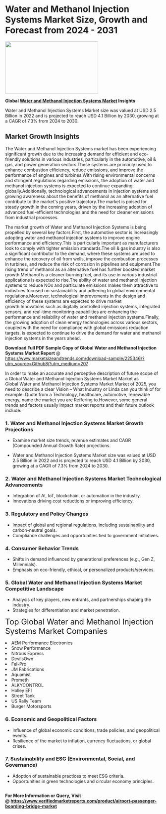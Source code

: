 <H1>Water and Methanol Injection Systems Market Size, Growth and Forecast from 2024 - 2031</H1><img class="aligncenter size-medium wp-image-584254" src="https://thirdeyenews.in/wp-content/uploads/2024/09/Global-Market-Research-300x168.jpeg" alt="" width="300" height="168" /><p><strong>Global&nbsp;<a href="https://www.marketsizeandtrends.com/download-sample/225346/?utm_source=Github8j?utm_medium=207">Water and Methanol Injection Systems Market</a> Insights</strong></p><p>Water and Methanol Injection Systems Market size was valued at USD 2.5 Billion in 2022 and is projected to reach USD 4.1 Billion by 2030, growing at a CAGR of 7.3% from 2024 to 2030.</p><p><h2>Market Growth Insights</h2> <p>The Water and Methanol Injection Systems market has been experiencing significant growth due to the increasing demand for efficient and eco-friendly solutions in various industries, particularly in the automotive, oil & gas, and power generation sectors.These systems are primarily used to enhance combustion efficiency, reduce emissions, and improve the performance of engines and turbines.With rising environmental concerns and stringent regulations regarding emissions, the adoption of water and methanol injection systems is expected to continue expanding globally.Additionally, technological advancements in injection systems and growing awareness about the benefits of methanol as an alternative fuel contribute to the market's positive trajectory.The market is poised for steady growth in the coming years, driven by the increasing adoption of advanced fuel-efficient technologies and the need for cleaner emissions from industrial processes.</p> <p>The market growth of Water and Methanol Injection Systems is being propelled by several key factors.First, the automotive sector is increasingly adopting water and methanol injection systems to improve engine performance and efficiency.This is particularly important as manufacturers look to comply with tighter emission standards.The oil & gas industry is also a significant contributor to the demand, where these systems are used to enhance the recovery of oil from wells, improve the combustion processes in turbines, and reduce the risk of corrosion in pipelines and equipment.The rising trend of methanol as an alternative fuel has further boosted market growth.Methanol is a cleaner-burning fuel, and its use in various industrial applications is expected to rise.The ability of water and methanol injection systems to reduce NOx and particulate emissions makes them attractive to industries focused on sustainability and adhering to global environmental regulations.Moreover, technological improvements in the design and efficiency of these systems are expected to drive market growth.Innovations such as digitally controlled injection systems, integrated sensors, and real-time monitoring capabilities are enhancing the performance and reliability of water and methanol injection systems.Finally, the growing adoption of clean energy technologies across various sectors, coupled with the need for compliance with global emissions reduction targets, is expected to continue to drive the demand for water and methanol injection systems in the years ahead.</p> <p><span class=""><strong>Download Full PDF Sample Copy of Global Water and Methanol Injection Systems Market Report</strong> @ <a href="https://www.marketsizeandtrends.com/download-sample/225346/?utm_source=Github8j?utm_medium=207" target="_blank">https://www.marketsizeandtrends.com/download-sample/225346/?utm_source=Github8j?utm_medium=207</a></span></p><p>In order to make an accurate and perceptive description of future scope of a Global&nbsp;Water and Methanol Injection Systems Market Market as Global&nbsp;Water and Methanol Injection Systems Market Market of 2025, you need to describe a clear Vision &ndash; What Industry or Linda can you think of for example: Quote from a Technology, healthcare, automotive, renewable energy, name the market you are Reffering to.However, some general trends and factors usually impact market reports and their future outlook include:</p><h3>1.&nbsp;<strong>Water and Methanol Injection Systems Market Growth Projections</strong></h3><ul><li>Examine market size trends, revenue estimates and CAGR (Compounded Annual Growth Rate) projections.</li><li><p>Water and Methanol Injection Systems Market size was valued at USD 2.5 Billion in 2022 and is projected to reach USD 4.1 Billion by 2030, growing at a CAGR of 7.3% from 2024 to 2030.</p></li></ul><h3>2.&nbsp;<strong>Water and Methanol Injection Systems Market Technological Advancements</strong></h3><ul><li>Integration of AI, IoT, blockchain, or automation in the industry.</li><li>Innovations driving cost reductions or improving efficiency.</li></ul><h3>3.&nbsp;<strong>Regulatory and Policy Changes</strong></h3><ul><li>Impact of global and regional regulations, including sustainability and carbon-neutral goals.</li><li>Compliance challenges and opportunities tied to government initiatives.</li></ul><h3>4.&nbsp;<strong>Consumer Behavior Trends</strong></h3><ul><li>Shifts in demand influenced by generational preferences (e.g., Gen Z, Millennials).</li><li>Emphasis on eco-friendly, ethical, or personalized products/services.</li></ul><h3>5.&nbsp;<strong>Global Water and Methanol Injection Systems Market Competitive Landscape</strong></h3><ul><li>Analysis of key players, new entrants, and partnerships shaping the industry.</li><li>Strategies for differentiation and market penetration.</li></ul><p data-pm-slice="1 1 []"><span style="color: inherit; font-family: inherit; font-size: 25px;">Top Global Water and Methanol Injection Systems Market Companies</span></p><div class="" data-test-id=""><p><li>AEM Performance Electronics</li><li> Snow Performance</li><li> Nitrous Express</li><li> DevilsOwn</li><li> Fel-Pro</li><li> JM Fabrications</li><li> Aquamist</li><li> Prometh</li><li> ALKYCONTROL</li><li> Holley EFI</li><li> Street Tank</li><li> US Rally Team</li><li> Burger Motorsports</li></p></div><h3>6.&nbsp;<strong>Economic and Geopolitical Factors</strong></h3><ul><li>Influence of global economic conditions, trade policies, and geopolitical events.</li><li>Resilience of the market to inflation, currency fluctuations, or global crises.</li></ul><h3>7.&nbsp;<strong>Sustainability and ESG (Environmental, Social, and Governance)</strong></h3><ul><li>Adoption of sustainable practices to meet ESG criteria.</li><li>Opportunities in green technologies and circular economy principles.</li></ul><h2><strong style="font-size: 14px;">For More Information or Query, Visit @&nbsp;</strong><a style="background-color: #ffffff; font-size: 14px;" href="https://www.marketsizeandtrends.com/report/water-and-methanol-injection-systems-market/" target="_blank">https://www.verifiedmarketreports.com/product/airport-passenger-boarding-bridge-market</a></h2>